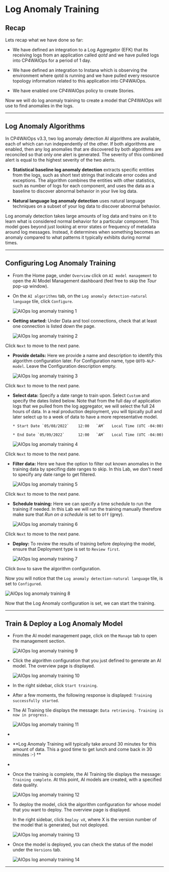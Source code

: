 # Log Anomaly Training



## Recap

Lets recap what we have done so far:

* We have defined an integration to a Log Aggregator (EFK) that its receiving logs from an application called *qotd* and we have pulled logs into CP4WAIOps for a period of 1 day.

* We have defined an integration to Instana which is observing the environment where qotd is running and we have pulled every resource topology information related to this application into CP4WAIOps.

* We have enabled one CP4WAIOps policy to create Stories.

Now we will do log anomaly training to create a model that CP4WAIOps will use to find anomalies in the logs.

---

## Log Anomaly Algorithms


In CP4WAIOps v3.3, two log anomaly detection AI algorithms are available, each of which can run independently of the other. If both algorithms are enabled, then any log anomalies that are discovered by both algorithms are reconciled so that only one alert is generated. The severity of this combined alert is equal to the highest severity of the two alerts.

* **Statistical baseline log anomaly detection** extracts specific entities from the logs, such as short text strings that indicate error codes and exceptions. The algorithm combines the entities with other statistics, such as number of logs for each component, and uses the data as a baseline to discover abnormal behavior in your live log data.

* **Natural language log anomaly detection** uses natural language techniques on a subset of your log data to discover abnormal behavior.

Log anomaly detection takes large amounts of log data and trains on it to learn what is considered normal behavior for a particular component. This model goes beyond just looking at error states or frequency of metadata around log messages. Instead, it determines when something becomes an anomaly compared to what patterns it typically exhibits during normal times.


---

## Configuring Log Anomaly Training

* From the Home page, under `Overview` click on `AI model management` to open the AI Model Management dashboard (feel free to skip the *Tour* pop-up window).

* On the `AI algorithms` tab, on the `Log anomaly detection-natural language` tile, click `Configure`.

   ![AIOps log anomaly training 1](./images/aiops-log-anomaly-training-1.png)

* **Getting started:** Under Data and tool connections, check that at least one connection is listed down the page.

   ![AIOps log anomaly training 2](./images/aiops-log-anomaly-training-2.png)

Click `Next` to move to the next pane.

* **Provide details:** Here we provide a name and description to identify this algorithm configuration later. For Configuration name, type `QOTD-NLP-model`. Leave the Configuration description empty. 

   ![AIOps log anomaly training 3](./images/aiops-log-anomaly-training-3.png)

Click `Next` to move to the next pane.

* **Select data:** Specify a date range to train upon. Select `Custom` and specify the dates listed below. Note that from the full day of application logs that we pulled from the log aggregator, we will select the full 24 hours of data. In a real production deployment, you will tipically pull and later select up to a week of data to have a more representative model. 

      * Start Date `05/08/2022`    12:00   `AM`   Local Time (UTC -04:00)

      * End Date `05/09/2022`      12:00   `AM`   Local Time (UTC -04:00)

   ![AIOps log anomaly training 4](./images/aiops-log-anomaly-training-4.png)

Click `Next` to move to the next pane.

* **Filter data:** Here we have the option to filter out known anomalies in the training data by specifing date ranges to skip. In this Lab, we don't need to specify any date range to get filtered. 

   ![AIOps log anomaly training 5](./images/aiops-log-anomaly-training-5.png)

Click `Next` to move to the next pane.

* **Schedule training:** Here we can specify a time schedule to run the training if needed. In this Lab we will run the training manually therefore make sure that *Run on a schedule* is set to `Off` (grey).

   ![AIOps log anomaly training 6](./images/aiops-log-anomaly-training-6.png)

Click `Next` to move to the next pane.

* **Deploy:** To review the results of training before deploying the model, ensure that Deployment type is set to `Review first`.

   ![AIOps log anomaly training 7](./images/aiops-log-anomaly-training-7.png)

Click `Done` to save the algorithm configuration.

Now you will notice that the `Log anomaly detection-natural language` tile, is set to `Configured`.

   ![AIOps log anomaly training 8](./images/aiops-log-anomaly-training-8.png)




Now that the Log Anomaly configuration is set, we can start the training.


---

## Train & Deploy a Log Anomaly Model

* From the AI model management page, click on the `Manage` tab to open the management section.

    ![AIOps log anomaly training 9](./images/aiops-log-anomaly-training-9.png)

* Click the algorithm configuration that you just defined to generate an AI model. The overview page is displayed.

   ![AIOps log anomaly training 10](./images/aiops-log-anomaly-training-10.png)

* In the right sidebar, click `Start training`.

* After a few moments, the following response is displayed: `Training successfully started`.

* The AI Training tile displays the message: `Data retrieving. Training is now in progress.`

     ![AIOps log anomaly training 11](./images/aiops-log-anomaly-training-11.png)

* 

* **Log Anomaly Training will typically take around 30 minutes for this amount of data. This a good time to get lunch and come back in 30 minutes :-) **

* 

* Once the training is complete, the AI Training tile displays the message: `Training complete`. At this point, AI models are created, with a specified data quality.

   ![AIOps log anomaly training 12](./images/aiops-log-anomaly-training-12.png)

* To deploy the model, click the algorithm configuration for whose model that you want to deploy. The overview page is displayed.

   In the right sidebar, click `Deploy vX`, where X is the version number of the model that is generated, but not deployed.

   ![AIOps log anomaly training 13](./images/aiops-log-anomaly-training-13.png)

* Once the model is deployed, you can check the status of the model under the `Versions` tab.

   ![AIOps log anomaly training 14](./images/aiops-log-anomaly-training-14.png)

---


